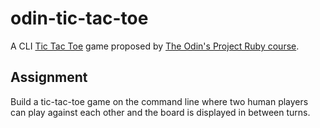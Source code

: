 # odin-tic-tac-toe

A CLI [Tic Tac Toe](https://en.wikipedia.org/wiki/Tic-tac-toe) game proposed by [The Odin's Project Ruby course](https://www.theodinproject.com/lessons/ruby-tic-tac-toe).

## Assignment

Build a tic-tac-toe game on the command line where two human players can play against each other and the board is displayed in between turns.
